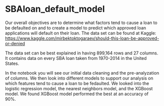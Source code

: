 # SBAloan_default_model

Our overall objectives are to determine what factors tend to cause a loan to be defaulted on and to create a model to predict which approved loan applications will default on their loan. The data set can be found at Kaggle: https://www.kaggle.com/mirbektoktogaraev/should-this-loan-be-approved-or-denied

The data set can be best explained in having 899,164 rows and 27 columns. It contains data on every SBA loan taken from 1970-2014 in the United States.

In the notebook you will see our initial data cleaning and the pre-analyzation of columns. We then look into different models to support our analysis on which features tend to cause a loan to be fedaulted. We looked into the logistic regression model, the nearest neighbors model, and the XGBoost model. We found XGBoost model performed the best at an accuracy of 90%.
